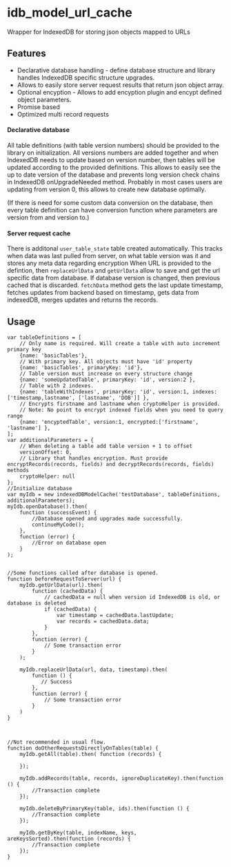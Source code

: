 # idb_model_url_cache
Wrapper for IndexedDB for storing json objects mapped to URLs

## Features
* Declarative database handling - define database structure and library handles IndexedDB specific structure upgrades.
* Allows to easily store server request results that return json object array.
* Optional encyption - Allows to add encyption plugin and encypt defined object parameters.
* Promise based
* Optimized multi record requests

#### Declarative database
All table definitions (with table version numbers) should be provided to the library on initialization. All versions numbers are added together and when IndexedDB needs to update based on version number, then tables will be updated according to the provided definitions.
This allows to easily see the up to date version of the database and prevents long version check chains in IndexedDB onUpgradeNeeded method. Probably in most cases users are updating from version 0, this allows to create new database optimally.

(If there is need for some custom data conversion on the database, then every table definition can have conversion function where parameters are version from and version to.)

#### Server request cache
There is additonal `user_table_state` table created automatically. This tracks when data was last pulled from server, on what table version was it and stores any meta data regarding encryption
When URL is provided to the defintion, then `replaceUrlData` and `getUrlData` allow to save and get the url specific data from database.
If database version is changed, then previous cached that is discarded.
`fetchData` method gets the last update timestamp, fetches updates from backend based on timestamp, gets data from indexedDB, merges updates and returns the records.

## Usage



    var tableDefinitions = [
        // Only name is required. Will create a table with auto increment primary key
        {name: 'basicTables'},
        // With primary key. All objects must have 'id' property
        {name: 'basicTables', primaryKey: 'id'},
        // Table version must increase on every structure change 
        {name: 'someUpdatedTable', primaryKey: 'id', version:2 },
        // Table with 2 indexes.
        {name: 'tableWithIndexes', primaryKey: 'id', version:1, indexes: ['timestamp,lastname', ['lastname', 'DOB']] },
        // Encrypts firstname and lastname when cryptoHelper is provided.
        // Note: No point to encrypt indexed fields when you need to query range
        {name: 'encyptedTable', version:1, encrypted:['firstname', 'lastname'] },
    ];
    var additionalParameters = {
        // When deleting a table add table version + 1 to offset
        versionOffset: 0,
        // Library that handles encryption. Must provide encryptRecords(records, fields) and decryptRecords(records, fields) methods
        cryptoHelper: null
    };
    //Initialize database
    var myIdb = new indexedDBModelCache('testDatabase', tableDefinitions, additionalParameters);
    myIdb.openDatabase().then(
        function (successEvent) {
            //Database opened and upgrades made successfully.
            continueMyCode();
        },
        function (error) {
            //Error on database open
        }
    );


    //Some functions called after database is opened.
    function beforeRequestToServer(url) {
        myIdb.getUrlData(url).then(
            function (cachedData) {
                // cachedData = null when version id IndexedDB is old, or database is deleted
                if (cachedData) {
                    var timestamp = cachedData.lastUpdate;
                    var records = cachedData.data;
                }
            },
            function (error) {
                // Some transaction error
            }
        );

        myIdb.replaceUrlData(url, data, timestamp).then(
            function () {
               // Success
            },
            function (error) {
                // Some transaction error
            }
        )
    }
    
    
    
    //Not recommended in usual flow.
    function doOtherRequestsDirectlyOnTables(table) {
        myIdb.getAll(table).then( function (records) {

        });

        myIdb.addRecords(table, records, ignoreDuplicateKey).then(function () {
            //Transaction complete
        });

        myIdb.deleteByPrimaryKey(table, ids).then(function () {
            //Transaction complete
        });

        myIdb.getByKey(table, indexName, keys, areKeysSorted).then(function (records) {
            //Transaction complete
        });
    }
